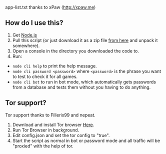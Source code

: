 app-list.txt thanks to xPaw (http://xpaw.me)

How do I use this?
---
1. Get [Node.js](https://nodejs.org/)
2. Pull this script (or just download it as a zip file [from here](https://github.com/opl-/winter-arg-tester/archive/master.zip) and unpack it somewhere).
3. Open a console in the directory you downloaded the code to.
4. Run:
  * `node cli help` to print the help message.
  * `node cli password <password>` where `<password>` is the phrase you want to test to check it for all games.
  * `node cli bot` to run in bot mode, which automatically gets passwords from a database and tests them without you having to do anything.
  
Tor support?
---
Tor support thanks to Fillerix99 and nepeat.
1. Download and install Tor browser [Here](https://www.torproject.org/index.html.en).
2. Run Tor Browser in background.
3. Edit config.json and set the tor config to "true".
4. Start the script as normal in bot or password mode and all traffic will be 
"proxied" with the help of tor.

